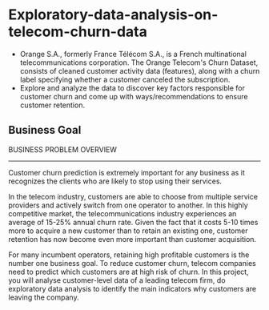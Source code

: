 # Exploratory-data-analysis-on-telecom-churn-data
* Orange S.A., formerly France Télécom S.A., is a French multinational telecommunications corporation.
The Orange Telecom's Churn Dataset, consists of cleaned customer activity data (features), along with a churn label specifying whether a customer canceled the subscription.
* Explore and analyze the data to discover key factors responsible for customer churn and come up with ways/recommendations to ensure customer retention.

## Business Goal

BUSINESS PROBLEM OVERVIEW
<hr />
Customer churn prediction is extremely important for any business as it recognizes the clients who are likely to stop using their services.

In the telecom industry, customers are able to choose from multiple service providers and actively switch from one operator to another. In this highly competitive market, the telecommunications industry experiences an average of 15-25% annual churn rate. Given the fact that it costs 5-10 times more to acquire a new customer than to retain an existing one, customer retention has now become even more important than customer acquisition.

For many incumbent operators, retaining high profitable customers is the number one business goal. To reduce customer churn, telecom companies need to predict which customers are at high risk of churn. In this project, you will analyse customer-level data of a leading telecom firm, do exploratory data analysis to identify the main indicators why customers are leaving the company.

